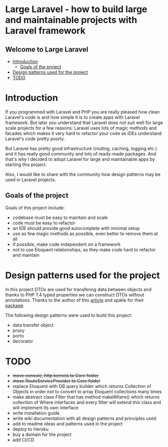 # Large Laravel  - how to build large and maintainable projects with Laravel framework

## Welcome to Large Laravel

- [Introduction](#Introduction)
	- [Goals of the project](#Goals)
- [Design patterns used for the project](#Design-Patterns-Used)
- [TODO](#Todo)

<a id="Introduction"></a>
# Introduction

If you programmed with Laravel and PHP you are really pleased how clean Laravel's code is and how simple it is to create apps with Laravel framework. But later you understand that Laravel does not suit well for large scale projects for a few reasons: Laravel uses lots of magic methods and facades which makes it very hard to refactor your code as IDEs understand Laravel's code pretty poorly.

But Laravel has pretty good infrastructure (routing, caching, logging etc.) and it has really good community and lots of ready-made packages. And that's why I decided to adopt Laravel for large and maintainable apps by starting this project.

Also, I would like to share with the community how design patterns may be used in Laravel projects.

<a id="Goals"></a>
## Goals of the project

Goals of this project include:

 - codebase must be easy to maintain and scale
 - code must be easy to refactor
 - an IDE should provide good autocomplete with minimal setup
 - use as few magic methods as possible, even better to remove them at all
 - if possible, make code independent on a framework
 - not to use Eloquent relationships, as they make code hard to refactor and maintain
 
<a id="Design-Patterns-Used"></a>
# Design patterns used for the project
 
 In this project DTOs are used for transfering data between objects and thanks to PHP 7.4 typed properties we can construct DTOs without annotations. Thanks to the author of this [article](https://dev.to/zubairmohsin33/data-transfer-object-dto-in-laravel-with-php7-4-typed-properties-2hi9) and spatie for their [package](https://github.com/spatie/data-transfer-object).

 The following design patterns were used to build this project:
 - data transfer object
 - proxy
 - porto
 - decorator
 
 <a id="Todo"></a>
# TODO

 - ~~move console, http kernels to Core folder~~
 - ~~move RouteServiceProvider to Core folder~~
 - replace Eloquent with DB query builder which returns Collection of Objects in order not to convert to array Eloquent collections many times
 - make abstract class Filter that has method makeWhere() which returns collection of Where interfaces and every filter will extend this class and will implement its own interface
 - write installation guide
 - write wiki documentation with all design patterns and principles used 
 - add to readme ideas and patterns used in the project
 - deploy to Heroku
 - buy a domain for the project
 - add CI/CD
